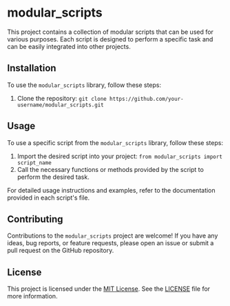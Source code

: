 # modular_scripts

This project contains a collection of modular scripts that can be used for various purposes. Each script is designed to perform a specific task and can be easily integrated into other projects.

## Installation

To use the `modular_scripts` library, follow these steps:

1. Clone the repository: `git clone https://github.com/your-username/modular_scripts.git`

## Usage

To use a specific script from the `modular_scripts` library, follow these steps:

1. Import the desired script into your project: `from modular_scripts import script_name`
2. Call the necessary functions or methods provided by the script to perform the desired task.

For detailed usage instructions and examples, refer to the documentation provided in each script's file.

## Contributing

Contributions to the `modular_scripts` project are welcome! If you have any ideas, bug reports, or feature requests, please open an issue or submit a pull request on the GitHub repository.

## License

This project is licensed under the [MIT License](https://opensource.org/licenses/MIT). See the [LICENSE](LICENSE) file for more information.
